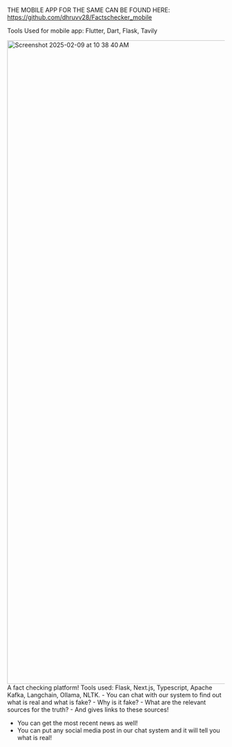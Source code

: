 THE MOBILE APP FOR THE SAME CAN BE FOUND HERE: https://github.com/dhruvv28/Factschecker_mobile

Tools Used for mobile app: Flutter, Dart, Flask, Tavily 

<img width="1490" alt="Screenshot 2025-02-09 at 10 38 40 AM" src="https://github.com/user-attachments/assets/30469de8-59ec-44d6-a965-46cbed31d7ae" />
A fact checking platform!
Tools used: Flask, Next.js, Typescript, Apache Kafka, Langchain, Ollama, NLTK.
- You can chat with our system to find out what is real and what is fake?
- Why is it fake?
- What are the relevant sources for the truth?
- And gives links to these sources!

- You can get the most recent news as well!
- You can put any social media post in our chat system and it will tell you what is real!

